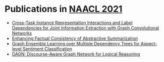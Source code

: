 # Publications in [NAACL 2021](https://2021.naacl.org/program/accepted/)



- [Cross-Task Instance Representation Interactions and Label Dependencies for Joint Information Extraction with Graph Convolutional Networks](https://github.com/naganandy/graph-based-deep-learning-literature/blob/master/conference-publications/folders/publications_naacl21/fourie_naacl21/README.md)
- [Enhancing Factual Consistency of Abstractive Summarization](https://github.com/naganandy/graph-based-deep-learning-literature/blob/master/conference-publications/folders/publications_naacl21/asum_naacl21/README.md)
- [Graph Ensemble Learning over Multiple Dependency Trees for Aspect-level Sentiment Classification](https://github.com/naganandy/graph-based-deep-learning-literature/blob/master/conference-publications/folders/publications_naacl21/graphmerge_naacl21/README.md)
- [DAGN: Discourse-Aware Graph Network for Logical Reasoning](https://github.com/naganandy/graph-based-deep-learning-literature/blob/master/conference-publications/folders/publications_naacl21/dagn_naacl21/README.md)
